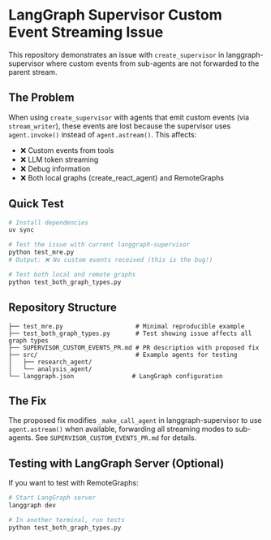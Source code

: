 # LangGraph Supervisor Custom Event Streaming Issue

This repository demonstrates an issue with `create_supervisor` in langgraph-supervisor where custom events from sub-agents are not forwarded to the parent stream.

## The Problem

When using `create_supervisor` with agents that emit custom events (via `stream_writer`), these events are lost because the supervisor uses `agent.invoke()` instead of `agent.astream()`. This affects:

- ❌ Custom events from tools
- ❌ LLM token streaming  
- ❌ Debug information
- ❌ Both local graphs (create_react_agent) and RemoteGraphs

## Quick Test

```bash
# Install dependencies
uv sync

# Test the issue with current langgraph-supervisor
python test_mre.py
# Output: ❌ No custom events received (this is the bug!)

# Test both local and remote graphs
python test_both_graph_types.py
```

## Repository Structure

```
├── test_mre.py                    # Minimal reproducible example
├── test_both_graph_types.py       # Test showing issue affects all graph types
├── SUPERVISOR_CUSTOM_EVENTS_PR.md # PR description with proposed fix
├── src/                           # Example agents for testing
│   ├── research_agent/           
│   └── analysis_agent/           
└── langgraph.json                # LangGraph configuration
```

## The Fix

The proposed fix modifies `_make_call_agent` in langgraph-supervisor to use `agent.astream()` when available, forwarding all streaming modes to sub-agents. See `SUPERVISOR_CUSTOM_EVENTS_PR.md` for details.

## Testing with LangGraph Server (Optional)

If you want to test with RemoteGraphs:

```bash
# Start LangGraph server
langgraph dev

# In another terminal, run tests
python test_both_graph_types.py
```
